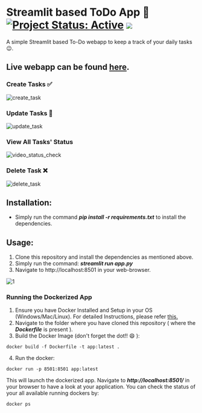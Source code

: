 # Streamlit based ToDo App 📝[![Project Status: Active](https://www.repostatus.org/badges/latest/active.svg)](https://www.repostatus.org/#active) [![](https://img.shields.io/badge/Prateek-Ralhan-brightgreen.svg?colorB=ff0000)](https://prateekralhan.github.io/)

A simple Streamlit based To-Do webapp to keep a track of your daily tasks :wink:.

## Live webapp can be found [here](https://streamlit-todo-app.herokuapp.com/).

### Create Tasks ✅
![create_task](https://user-images.githubusercontent.com/29462447/155017556-1d10a946-60f5-4e25-a6a0-45184952e701.gif)

### Update Tasks 📝
![update_task](https://user-images.githubusercontent.com/29462447/155017585-2650a9ec-d5f9-4d62-a3a4-547925cecb10.gif)

### View All Tasks' Status 
![video_status_check](https://user-images.githubusercontent.com/29462447/155017600-d4f41dac-de93-451f-941b-4ac24c537c59.gif)

### Delete Task ❌
![delete_task](https://user-images.githubusercontent.com/29462447/155017611-f5d7ea58-df37-42fb-b746-fed931f79abf.gif)

## Installation:
* Simply run the command ***pip install -r requirements.txt*** to install the dependencies.

## Usage:
1. Clone this repository and install the dependencies as mentioned above.
2. Simply run the command: ***streamlit run app.py***
3. Navigate to http://localhost:8501 in your web-browser.


![1](https://user-images.githubusercontent.com/29462447/154963977-a9d281a0-2707-4956-8898-c9e16366e621.png)


### Running the Dockerized App
1. Ensure you have Docker Installed and Setup in your OS (Windows/Mac/Linux). For detailed Instructions, please refer [this.](https://docs.docker.com/engine/install/)
2. Navigate to the folder where you have cloned this repository ( where the ***Dockerfile*** is present ).
3. Build the Docker Image (don't forget the dot!! :smile: ): 
```
docker build -f Dockerfile -t app:latest .
```
4. Run the docker:
```
docker run -p 8501:8501 app:latest
```

This will launch the dockerized app. Navigate to ***http://localhost:8501/*** in your browser to have a look at your application. You can check the status of your all available running dockers by:
```
docker ps
```
